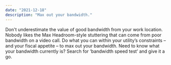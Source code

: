 ```yaml
---
date: "2021-12-18"
description: "Max out your bandwidth."
---
```


Don't underestimate the value of good bandwidth from your work location. Nobody likes the Max Headroom-style stuttering that can come from poor bandwidth on a video call. Do what you can within your utility’s constraints – and your fiscal appetite – to max out your bandwidth. Need to know what your bandwidth currently is? Search for ‘bandwidth speed test’ and give it a go.
